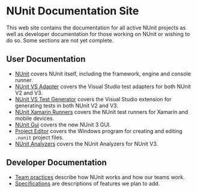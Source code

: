 # NUnit Documentation Site

This web site contains the documentation for all active NUnit projects as well as developer documentation for those working on NUnit or wishing to do so. Some sections are not yet complete.

## User Documentation

* [NUnit](https://github.com/nunit/docs/wiki/NUnit-Documentation) covers NUnit itself, including the framework, engine and console runner.
* [NUnit VS Adapter](xref:vstestadapterinstallation) covers the Visual Studio test adapters for both NUnit V2 and V3.
* [NUnit VS Test Generator](https://github.com/nunit/docs/wiki/Visual-Studio-Test-Generator) covers the Visual Studio extension for generating tests in both NUnit V2 and V3.
* [NUnit Xamarin Runners](https://github.com/nunit/docs/wiki/NUnit-Xamarin-Runners) covers the NUnit test runners for Xamarin and mobile devices.
* [NUnit Gui](https://github.com/TestCentric/testcentric-gui/wiki) covers the new NUnit 3 GUI.
* [Project Editor](http://github.com/CharliePoole/nunit-project-editor/wiki/Project-Editor) covers the Windows program for creating and editing `.nunit` project files.
* [NUnit Analyzers](https://github.com/nunit/docs/wiki/NUnit-Analyzers) covers the NUnit Analyzers for NUnit V3.

## Developer Documentation

* [Team practices](https://github.com/nunit/docs/wiki/Team-Practices) describe how NUnit works and how our teams work.
* [Specifications](https://github.com/nunit/docs/wiki/Specifications) are descriptions of features we plan to add.
